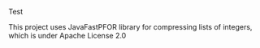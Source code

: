 Test

This project uses JavaFastPFOR library for compressing lists of integers, which is under Apache
License 2.0